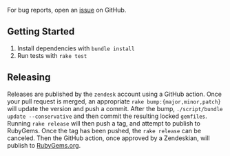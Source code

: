 For bug reports, open an [issue](https://github.com/zendesk/action_mailer-logged_smtp_delivery/issues)
on GitHub.

## Getting Started

 1. Install dependencies with `bundle install`
 1. Run tests with `rake test`

## Releasing

Releases are published by the `zendesk` account using a GitHub action.
Once your pull request is merged, an appropriate `rake bump:{major,minor,patch}` will update the version and push a commit.
After the bump, `./script/bundle update --conservative` and then commit the resulting locked `gemfiles`.
Running `rake release` will then push a tag, and attempt to publish to RubyGems.
Once the tag has been pushed, the `rake release` can be canceled.
Then the GitHub action, once approved by a Zendeskian, will publish to [RubyGems.org](https://rubygems.org/gems/action_mailer-logged_smtp_delivery).
